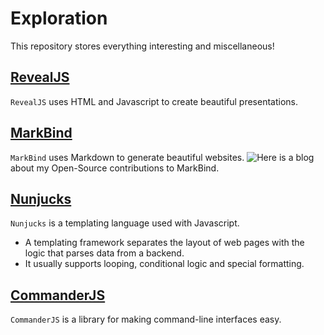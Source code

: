 # Exploration
This repository stores everything interesting and miscellaneous!

## [RevealJS](https://revealjs.com/)
`RevealJS` uses HTML and Javascript to create beautiful presentations.

## [MarkBind](https://markbind.org/)
`MarkBind` uses Markdown to generate beautiful websites.
![Here](https://kendrickang.github.io/exploration/) is a blog about my Open-Source contributions to MarkBind.

## [Nunjucks](https://mozilla.github.io/nunjucks/)
`Nunjucks` is a templating language used with Javascript.
* A templating framework separates the layout of web pages with the logic that parses data from a backend.
* It usually supports looping, conditional logic and special formatting.

## [CommanderJS](https://github.com/tj/commander.js/#commanderjs)
`CommanderJS` is a library for making command-line interfaces easy.